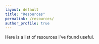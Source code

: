 ```yaml
---
layout: default
title: "Resources"
permalink: /resources/
author_profile: true
---
```


Here is a list of resources I've found useful.
